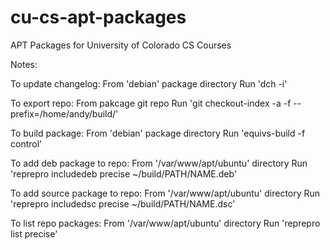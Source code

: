 cu-cs-apt-packages
==================

APT Packages for University of Colorado CS Courses

Notes:

To update changelog:
From 'debian' package directory
Run 'dch -i'

To export repo:
From pakcage git repo
Run 'git checkout-index -a -f --prefix=/home/andy/build/'

To build package:
From 'debian' package directory
Run 'equivs-build -f control'

To add deb package to repo:
From '/var/www/apt/ubuntu' directory
Run 'reprepro includedeb precise ~/build/PATH/NAME.deb'

To add source package to repo:
From '/var/www/apt/ubuntu' directory
Run 'reprepro includedsc precise ~/build/PATH/NAME.dsc'

To list repo packages:
From '/var/www/apt/ubuntu' directory
Run 'reprepro list precise'
